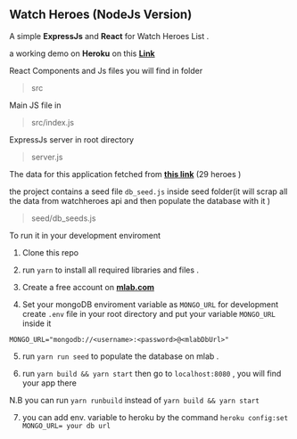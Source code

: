 ## Watch Heroes (NodeJs Version)

A simple **ExpressJs** and **React** for Watch Heroes List .

a working demo on **Heroku** on this **[Link](https://watchheroesnode.herokuapp.com/)**

React Components and Js files you will find in folder

> src

Main JS file in

> src/index.js

ExpressJs server in root directory

> server.js

The data for this application fetched from **[this link](https://overwatch-api.tekrop.fr/)** (29 heroes )

the project contains a seed file `db_seed.js` inside seed folder(it will scrap all the data from watchheroes api and then populate the database with it )

> seed/db_seeds.js

To run it in your development enviroment

1. Clone this repo

2. run `yarn` to install all required libraries and files .

3. Create a free account on **[mlab.com](https://mlab.com)**

4. Set your mongoDB enviroment variable as `MONGO_URL` for development create `.env` file in your root directory and put your variable `MONGO_URL` inside it

```
MONGO_URL="mongodb://<username>:<password>@<mlabDbUrl>"
```

5. run `yarn run seed` to populate the database on mlab .

6. run `yarn build && yarn start` then go to `localhost:8080` , you will find your app there

N.B you can run `yarn runbuild` instead of `yarn build && yarn start`

7. you can add env. variable to heroku by the command `heroku config:set MONGO_URL= your db url`
